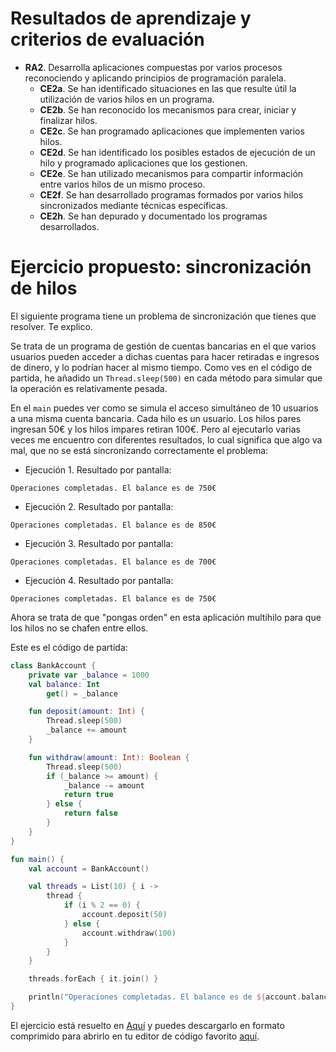 # Resultados de aprendizaje y criterios de evaluación

- **RA2**. Desarrolla aplicaciones compuestas por varios procesos reconociendo y aplicando principios de programación paralela.
  - **CE2a**. Se han identificado situaciones en las que resulte útil la utilización de varios hilos en un programa.
  - **CE2b**. Se han reconocido los mecanismos para crear, iniciar y finalizar hilos.
  - **CE2c**. Se han programado aplicaciones que implementen varios hilos.
  - **CE2d**. Se han identificado los posibles estados de ejecución de un hilo y programado aplicaciones que los gestionen.
  - **CE2e**. Se han utilizado mecanismos para compartir información entre varios hilos de un mismo proceso.
  - **CE2f**. Se han desarrollado programas formados por varios hilos sincronizados mediante técnicas específicas.
  - **CE2h**. Se han depurado y documentado los programas desarrollados.

# Ejercicio propuesto: sincronización de hilos

El siguiente programa tiene un problema de sincronización que tienes que resolver. Te explico.

Se trata de un programa de gestión de cuentas bancarias en el que varios usuarios pueden acceder a dichas cuentas para hacer retiradas e ingresos de dinero, y lo podrían hacer al mismo tiempo. Como ves en el código de partida, he añadido un `Thread.sleep(500)` en cada método para simular que la operación es relativamente pesada.

En el `main` puedes ver como se simula el acceso simultáneo de 10 usuarios a una misma cuenta bancaria. Cada hilo es un usuario. Los hilos pares ingresan 50€ y los hilos impares retiran 100€. Pero al ejecutarlo varias veces me encuentro con diferentes resultados, lo cual significa que algo va mal, que no se está sincronizando correctamente el problema:

- Ejecución 1. Resultado por pantalla:

```text
Operaciones completadas. El balance es de 750€
```

- Ejecución 2. Resultado por pantalla:

```text
Operaciones completadas. El balance es de 850€
```

- Ejecución 3. Resultado por pantalla:

```text
Operaciones completadas. El balance es de 700€
```

- Ejecución 4. Resultado por pantalla:

```text
Operaciones completadas. El balance es de 750€
```

Ahora se trata de que "pongas orden" en esta aplicación multihilo para que los hilos no se chafen entre ellos.

Este es el código de partida:

```kotlin
class BankAccount {
    private var _balance = 1000
    val balance: Int
        get() = _balance

    fun deposit(amount: Int) {
        Thread.sleep(500)
        _balance += amount
    }

    fun withdraw(amount: Int): Boolean {
        Thread.sleep(500)
        if (_balance >= amount) {
            _balance -= amount
            return true
        } else {
            return false
        }
    }
}

fun main() {
    val account = BankAccount()

    val threads = List(10) { i ->
        thread {
            if (i % 2 == 0) {
                account.deposit(50)
            } else {
                account.withdraw(100)
            }
        }
    }

    threads.forEach { it.join() }

    println("Operaciones completadas. El balance es de ${account.balance}€")
}
```

El ejercicio está resuelto en [Aquí](./workout/bank/) y puedes descargarlo en formato comprimido para abrirlo en tu editor de código favorito [aquí](./workout/bank.zip).